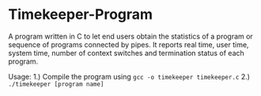 # Timekeeper-Program
A program written in C to let end users obtain the statistics of a program or sequence of programs connected by pipes.  It reports real time, user time, system time,  number of context switches and termination status of each program. 

Usage: 1.) Compile the program using ``` gcc -o timekeeper timekeeper.c ```
2.) ``` ./timekeeper [program name] ```

